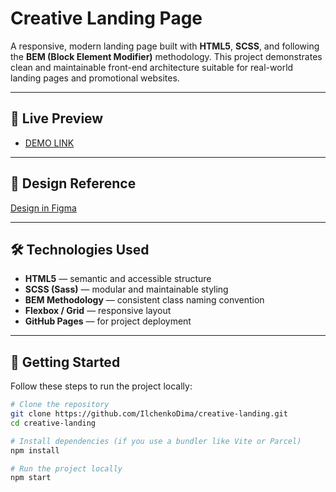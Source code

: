 # Creative Landing Page

A responsive, modern landing page built with **HTML5**, **SCSS**, and following the **BEM (Block Element Modifier)** methodology.
This project demonstrates clean and maintainable front-end architecture suitable for real-world landing pages and promotional websites.

---

## 🔗 Live Preview
- [DEMO LINK](https://IlchenkoDima.github.io/MyBike-Landing-page/)

---

## 🎨 Design Reference
[Design in Figma](https://www.figma.com/design/NZQAIydtHo5QkINyGLHNcq/BIKE-New-Version?node-id=0-1&p=f&t=QR1QqQuaUAEz5U3v-0)

---

## 🛠️ Technologies Used
- **HTML5** — semantic and accessible structure
- **SCSS (Sass)** — modular and maintainable styling
- **BEM Methodology** — consistent class naming convention
- **Flexbox / Grid** — responsive layout
- **GitHub Pages** — for project deployment

---

## 🚀 Getting Started

Follow these steps to run the project locally:

```bash
# Clone the repository
git clone https://github.com/IlchenkoDima/creative-landing.git
cd creative-landing

# Install dependencies (if you use a bundler like Vite or Parcel)
npm install

# Run the project locally
npm start

